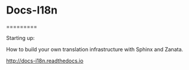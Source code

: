 Docs-I18n
=========
=========

Starting up:

How to build your own translation infrastructure with Sphinx and Zanata.

http://docs-i18n.readthedocs.io
